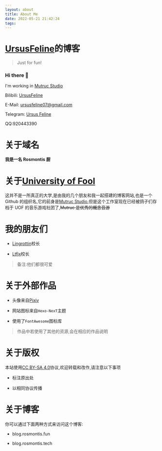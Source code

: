```yaml
---
layout: about
title: About Me
date: 2022-05-21 21:42:24
tags:
---
```


# [UrsusFeline](https://github.com/LGY07)的博客

> Just for fun!

### Hi there 👋

I'm working in [Mutruc Studio](https://github.com/mutruc/)

Bilibili: [UrsusFeline](https://space.bilibili.com/521342362/)

E-Mail: [ursusfeline07@gmail.com](mailto:ursusfeline07@gmail.com)

Telegram: [Ursus Feline](https://t.me/UsrusFeline)

QQ:920443390

# 关于域名

**我是一名 Rosmontis 厨**

# 关于[University of Fool](https://uof.edu.kg/)

这并不是一所真正的大学,是由我的几个朋友和我一起搭建的博客网站,也是一个 Github 的组织名,它的前身是[Mutruc Studio](https://github.com/mutruc),但是这个工作室现在已经被鸽子们存档于 UOF 的音乐游戏社团了,~~Mutruc 是优秀的概念音游~~

# 我的朋友们

- [Lingrottin](https://enita.cn/)校长

- [Ltfjx](https://akyuu.cn/)校长

> 备注:他们都很可爱

# 关于外部作品

- 头像来自[Pixiv](https://www.pixiv.net/artworks/89778236)

- 网站图标来自`Hexo-NexT`主题

- 使用了`FontAwesome`图标库

> 作品中若使用了其他的资源,会在相应的作品说明

# 关于版权

本站使用[CC BY-SA 4.0](https://creativecommons.org/licenses/by-sa/4.0/)协议,欢迎转载和改作,请注意以下事项

- 标注原出处

- 以相同协议传播

# 关于博客

你可以通过下面两种方式来访问这个博客:

- blog.rosmontis.fun

- blog.rosmontis.tech
